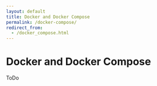 ```yaml
---
layout: default
title: Docker and Docker Compose
permalink: /docker-compose/
redirect_from:
  - /docker_compose.html
---
```


# <i class="fa fa-music"></i> Docker and Docker Compose

ToDo